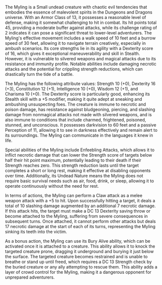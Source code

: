 The Myling is a Small undead creature with chaotic evil tendencies that embodies the essence of malevolent spirits in the Dungeons and Dragons universe. With an Armor Class of 13, it possesses a reasonable level of defense, making it somewhat challenging to hit in combat. Its hit points total 45, providing a moderate buffer against attacks, while its challenge rating of 2 indicates it can pose a significant threat to lower-level adventurers. The Myling's effective movement includes a walk speed of 10 feet and a burrow speed of 30 feet, allowing it to navigate terrain creatively, especially in ambush scenarios. Its core strengths lie in its agility with a Dexterity score of 16, which gives it exceptional maneuverability and skill in Stealth. However, it is vulnerable to silvered weapons and magical attacks due to its resistance and immunity profile. Notable abilities include damaging necrotic attacks and the potential for crippling strength reductions, which can drastically turn the tide of a battle.

The Myling has the following attribute values: Strength 10 (+0), Dexterity 16 (+3), Constitution 12 (+1), Intelligence 10 (+0), Wisdom 12 (+1), and Charisma 10 (+0). The Dexterity score is particularly good, enhancing its Stealth skill with a +5 modifier, making it quite adept at sneaking and ambushing unsuspecting foes. The creature is immune to necrotic and poison damage, has resistance against bludgeoning, piercing, and slashing damage from nonmagical attacks not made with silvered weapons, and is also immune to conditions that include charmed, frightened, poisoned, stunned, and unconscious. It possesses darkvision to 60 feet and a passive Perception of 11, allowing it to see in darkness effectively and remain alert to its surroundings. The Myling can communicate in the languages it knew in life.

Special abilities of the Myling include Enfeebling Attacks, which allows it to inflict necrotic damage that can lower the Strength score of targets below half their hit point maximum, potentially leading to their death if their Strength reaches zero. This strength reduction lasts until the target completes a short or long rest, making it effective at disabling opponents over time. Additionally, its Undead Nature means the Myling does not require basic survival needs such as air, food, drink, or sleep, allowing it to operate continuously without the need for rest.

In terms of actions, the Myling can perform a Claw attack as a melee weapon attack with a +5 to hit. Upon successfully hitting a target, it deals a total of 10 slashing damage augmented by an additional 7 necrotic damage. If this attack hits, the target must make a DC 13 Dexterity saving throw or become attached to the Myling, suffering from severe consequences in subsequent turns. Once attached, it cannot perform other attacks but deals 17 necrotic damage at the start of each of its turns, representing the Myling sinking its teeth into the victim.

As a bonus action, the Myling can use its Bury Alive ability, which can be activated once it is attached to a creature. This ability allows it to knock the targeted creature prone, dragging it underground and burying it just below the surface. The targeted creature becomes restrained and is unable to breathe or stand up until freed, which requires a DC 13 Strength check by the buried creature or any ally attempting to rescue them. This ability adds a layer of crowd control for the Myling, making it a dangerous opponent for unprepared adventurers.